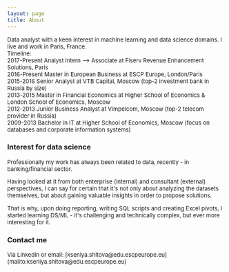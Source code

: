 ```yaml
---
layout: page
title: About
---
```

<font size = "2">
Data analyst with a keen interest in machine learning and data science domains. I live and work in Paris, France.<br />
Timeline:<br />
<tr> <td>2017-Present</td>  <td>Analyst Intern --> Associate at Fiserv Revenue Enhancement Solutions, Paris</td> </tr><br />
<tr> <td>2016-Present</td>  <td>Master in European Business at ESCP Europe, London/Paris </td></tr> <br />
<tr> <td>2015-2016</td>     <td>Senior Analyst at VTB Capital, Moscow (top-2 investment bank in Russia by size)</td></tr> <br />
<tr> <td>2013-2015</td>     <td>Master in Financial Economics at Higher School of Economics & London School of Economics, Moscow</td></tr><br />
<tr> <td>2012-2013</td>     <td>Junior Business Analyst at Vimpelcom, Moscow (top-2 telecom provider in Russia)</td></tr> <br />
<tr> <td>2009-2013</td>     <td>Bachelor in IT at Higher School of Economics, Moscow (focus on databases and corporate information systems)</td></tr><br /></font>

### Interest for data science 
<font size = "2">
Professionally my work has always been related to data, recently - in banking/financial sector. <br /> 

Having looked at it from both enterprise (internal) and consultant (external) perspectives, I can say for certain that it's not only about analyzing the datasets themselves, but about gaining valuable insights in order to propose solutions. <br />

That is why, upon doing reporting, writing SQL scripts and creating Excel pivots, I started learning DS/ML - it's challenging and technically complex, but ever more interesting for it.<br /></font>

### Contact me
<font size = "2">
Via Linkedin or email: [kseniya.shitova@edu.escpeurope.eu](mailto:kseniya.shitova@edu.escpeurope.eu)
</font>
